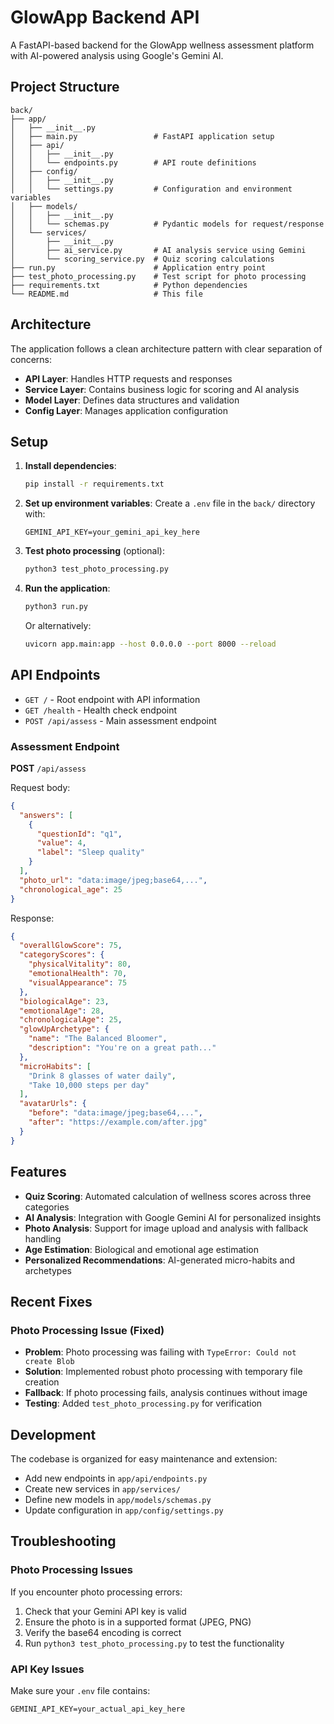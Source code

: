 # GlowApp Backend API

A FastAPI-based backend for the GlowApp wellness assessment platform with AI-powered analysis using Google's Gemini AI.

## Project Structure

```
back/
├── app/
│   ├── __init__.py
│   ├── main.py                 # FastAPI application setup
│   ├── api/
│   │   ├── __init__.py
│   │   └── endpoints.py        # API route definitions
│   ├── config/
│   │   ├── __init__.py
│   │   └── settings.py         # Configuration and environment variables
│   ├── models/
│   │   ├── __init__.py
│   │   └── schemas.py          # Pydantic models for request/response
│   └── services/
│       ├── __init__.py
│       ├── ai_service.py       # AI analysis service using Gemini
│       └── scoring_service.py  # Quiz scoring calculations
├── run.py                      # Application entry point
├── test_photo_processing.py    # Test script for photo processing
├── requirements.txt            # Python dependencies
└── README.md                   # This file
```

## Architecture

The application follows a clean architecture pattern with clear separation of concerns:

- **API Layer**: Handles HTTP requests and responses
- **Service Layer**: Contains business logic for scoring and AI analysis
- **Model Layer**: Defines data structures and validation
- **Config Layer**: Manages application configuration

## Setup

1. **Install dependencies**:
   ```bash
   pip install -r requirements.txt
   ```

2. **Set up environment variables**:
   Create a `.env` file in the `back/` directory with:
   ```
   GEMINI_API_KEY=your_gemini_api_key_here
   ```

3. **Test photo processing** (optional):
   ```bash
   python3 test_photo_processing.py
   ```

4. **Run the application**:
   ```bash
   python3 run.py
   ```

   Or alternatively:
   ```bash
   uvicorn app.main:app --host 0.0.0.0 --port 8000 --reload
   ```

## API Endpoints

- `GET /` - Root endpoint with API information
- `GET /health` - Health check endpoint
- `POST /api/assess` - Main assessment endpoint

### Assessment Endpoint

**POST** `/api/assess`

Request body:
```json
{
  "answers": [
    {
      "questionId": "q1",
      "value": 4,
      "label": "Sleep quality"
    }
  ],
  "photo_url": "data:image/jpeg;base64,...",
  "chronological_age": 25
}
```

Response:
```json
{
  "overallGlowScore": 75,
  "categoryScores": {
    "physicalVitality": 80,
    "emotionalHealth": 70,
    "visualAppearance": 75
  },
  "biologicalAge": 23,
  "emotionalAge": 28,
  "chronologicalAge": 25,
  "glowUpArchetype": {
    "name": "The Balanced Bloomer",
    "description": "You're on a great path..."
  },
  "microHabits": [
    "Drink 8 glasses of water daily",
    "Take 10,000 steps per day"
  ],
  "avatarUrls": {
    "before": "data:image/jpeg;base64,...",
    "after": "https://example.com/after.jpg"
  }
}
```

## Features

- **Quiz Scoring**: Automated calculation of wellness scores across three categories
- **AI Analysis**: Integration with Google Gemini AI for personalized insights
- **Photo Analysis**: Support for image upload and analysis with fallback handling
- **Age Estimation**: Biological and emotional age estimation
- **Personalized Recommendations**: AI-generated micro-habits and archetypes

## Recent Fixes

### Photo Processing Issue (Fixed)
- **Problem**: Photo processing was failing with `TypeError: Could not create Blob`
- **Solution**: Implemented robust photo processing with temporary file creation
- **Fallback**: If photo processing fails, analysis continues without image
- **Testing**: Added `test_photo_processing.py` for verification

## Development

The codebase is organized for easy maintenance and extension:

- Add new endpoints in `app/api/endpoints.py`
- Create new services in `app/services/`
- Define new models in `app/models/schemas.py`
- Update configuration in `app/config/settings.py`

## Troubleshooting

### Photo Processing Issues
If you encounter photo processing errors:
1. Check that your Gemini API key is valid
2. Ensure the photo is in a supported format (JPEG, PNG)
3. Verify the base64 encoding is correct
4. Run `python3 test_photo_processing.py` to test the functionality

### API Key Issues
Make sure your `.env` file contains:
```
GEMINI_API_KEY=your_actual_api_key_here
``` 